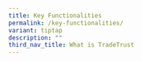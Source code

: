 ```yaml
---
title: Key Functionalities
permalink: /key-functionalities/
variant: tiptap
description: ""
third_nav_title: What is TradeTrust
---
```

